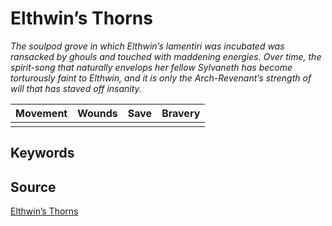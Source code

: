 # Elthwin’s Thorns

_The soulpod grove in which Elthwin’s lamentiri was incubated was ransacked by ghouls and touched with maddening energies. Over time, the spirit-song that naturally envelops her fellow Sylvaneth has become torturously faint to Elthwin, and it is only the Arch-Revenant’s strength of will that has staved off insanity._


| Movement | Wounds | Save | Bravery |
|:--------:|:------:|:----:|:-------:|
|  |  |  |  |


## Keywords



## Source

[Elthwin’s Thorns](https://wahapedia.ru/aos3/factions/stormcast-eternals/Elthwin-s-Thorns)
